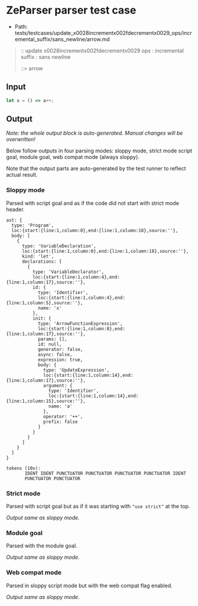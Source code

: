 # ZeParser parser test case

- Path: tests/testcases/update_x0028incrementx002fdecrementx0029_ops/incremental_suffix/sans_newline/arrow.md

> :: update x0028incrementx002fdecrementx0029 ops : incremental suffix : sans newline
>
> ::> arrow

## Input

`````js
let x = () => a++;
`````

## Output

_Note: the whole output block is auto-generated. Manual changes will be overwritten!_

Below follow outputs in four parsing modes: sloppy mode, strict mode script goal, module goal, web compat mode (always sloppy).

Note that the output parts are auto-generated by the test runner to reflect actual result.

### Sloppy mode

Parsed with script goal and as if the code did not start with strict mode header.

`````
ast: {
  type: 'Program',
  loc:{start:{line:1,column:0},end:{line:1,column:18},source:''},
  body: [
    {
      type: 'VariableDeclaration',
      loc:{start:{line:1,column:0},end:{line:1,column:18},source:''},
      kind: 'let',
      declarations: [
        {
          type: 'VariableDeclarator',
          loc:{start:{line:1,column:4},end:{line:1,column:17},source:''},
          id: {
            type: 'Identifier',
            loc:{start:{line:1,column:4},end:{line:1,column:5},source:''},
            name: 'x'
          },
          init: {
            type: 'ArrowFunctionExpression',
            loc:{start:{line:1,column:8},end:{line:1,column:17},source:''},
            params: [],
            id: null,
            generator: false,
            async: false,
            expression: true,
            body: {
              type: 'UpdateExpression',
              loc:{start:{line:1,column:14},end:{line:1,column:17},source:''},
              argument: {
                type: 'Identifier',
                loc:{start:{line:1,column:14},end:{line:1,column:15},source:''},
                name: 'a'
              },
              operator: '++',
              prefix: false
            }
          }
        }
      ]
    }
  ]
}

tokens (10x):
       IDENT IDENT PUNCTUATOR PUNCTUATOR PUNCTUATOR PUNCTUATOR IDENT
       PUNCTUATOR PUNCTUATOR
`````

### Strict mode

Parsed with script goal but as if it was starting with `"use strict"` at the top.

_Output same as sloppy mode._

### Module goal

Parsed with the module goal.

_Output same as sloppy mode._

### Web compat mode

Parsed in sloppy script mode but with the web compat flag enabled.

_Output same as sloppy mode._
